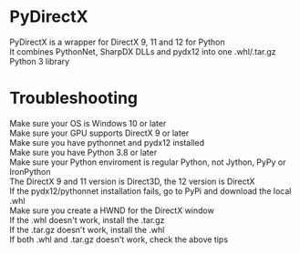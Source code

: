 # PyDirectX
PyDirectX is a wrapper for DirectX 9, 11 and 12 for Python <br>
It combines PythonNet, SharpDX DLLs and pydx12 into one .whl/.tar.gz Python 3 library <br>
# Troubleshooting
Make sure your OS is Windows 10 or later <br>
Make sure your GPU supports DirectX 9 or later <br>
Make sure you have pythonnet and pydx12 installed <br>
Make sure you have Python 3.8 or later <br>
Make sure your Python enviroment is regular Python, not Jython, PyPy or IronPython <br>
The DirectX 9 and 11 version is Direct3D, the 12 version is DirectX <br>
If the pydx12/pythonnet installation fails, go to PyPi and download the local .whl <br>
Make sure you create a HWND for the DirectX window <br>
If the .whl doesn't work, install the .tar.gz <br>
If the .tar.gz doesn't work, install the .whl <br>
If both .whl and .tar.gz doesn't work, check the above tips <br>
